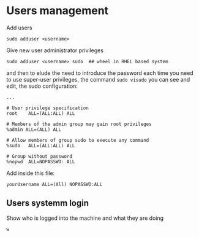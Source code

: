 # Users management

Add users

```console
sudo adduser <username> 
```

Give new user administrator privileges
``` console
sudo adduser <username> sudo  ## wheel in RHEL based system
```
and then to elude the need to introduce the password each time you need to use super-user privileges, the command ```sudo visudo``` you can see and edit, the sudo configuration:

```console
...

# User privilege specification
root    ALL=(ALL:ALL) ALL

# Members of the admin group may gain root privileges
%admin ALL=(ALL) ALL

# Allow members of group sudo to execute any command
%sudo   ALL=(ALL:ALL) ALL

# Group without password
%nopwd  ALL=NOPASSWD: ALL
```

Add inside this file:

```console 
yourUsername ALL=(All) NOPASSWD:ALL
```

## Users systemm login

Show who is logged into the machine and what they are doing
```console
w
``` 